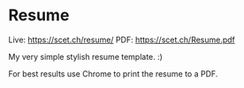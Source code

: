 # Resume

Live: https://scet.ch/resume/
PDF: https://scet.ch/Resume.pdf

My very simple stylish resume template. :) 

For best results use Chrome to print the resume to a PDF.
